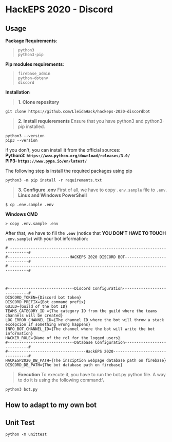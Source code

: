 # HackEPS 2020 - Discord

## Usage

**Package Requirements**:
 > `python3`\
 > `python3-pip`
 
**Pip modules requirements**:
 >`firebase_admin`\
 > `python-dotenv`\
 > `discord`

**Installation**
> **1. Clone repository**
```
git clone https://github.com/LleidaHack/hackeps-2020-discordbot
```

> **2. Install requierements**
Ensure that you have python3 and python3-pip installed.
```
python3 --version
pip3 --version
```
if you don't, you can install it from the official sources:\
**Python3: `https://www.python.org/download/releases/3.0/`**\
**PIP3: `https://www.pypa.io/en/latest/`**

The following step is install the required packages using pip
```
python3 -m pip install -r requirements.txt
```

> **3. Configure .env**
First of all, we have to copy `.env.sample` file to `.env`.
**Linux and Windows PowerShell**
```
$ cp .env.sample .env
```
**Windows CMD**
```
> copy .env.sample .env
```

After that, we have to fill the **`.env`** (notice that **YOU DON'T HAVE TO TOUCH** `.env.sample`) with your bot information:
```
# ------------------------------------------------------------------------------#
#---------------------------HACKEPS 2020 DISCORD BOT----------------------------#
# ------------------------------------------------------------------------------#



#-----------------------------Discord Configuration-----------------------------#
DISCORD_TOKEN={Discord bot token}
DISCORD_PREFIX={Bot command prefix}
GUILD={Guild of the bot ID}
TEAMS_CATEGORY_ID ={The category ID from the guild where the teams channels will be created}
LOG_ERROR_CHANNEL_ID={The channel ID where the bot will throw a stack excepcion if something wrong happens}
INFO_BOT_CHANNEL_ID={The channel where the bot will write the bot information}
HACKER_ROLE={Name of the rol for the logged users}
#-----------------------------Database Configuration----------------------------#
#----------------------------------HackEPS 2020---------------------------------#
HACKESP2020_DB_PATH={The insciption webpage database path on firebase}
DISCORD_DB_PATH={The bot database path on firebase}
```

> **Execution**
To execute it, you have to run the bot.py python file. A way to do it is using the following command:\
```
python3 bot.py
```
## How to adapt to my own bot

## Unit Test
```
python -m unittest
```
